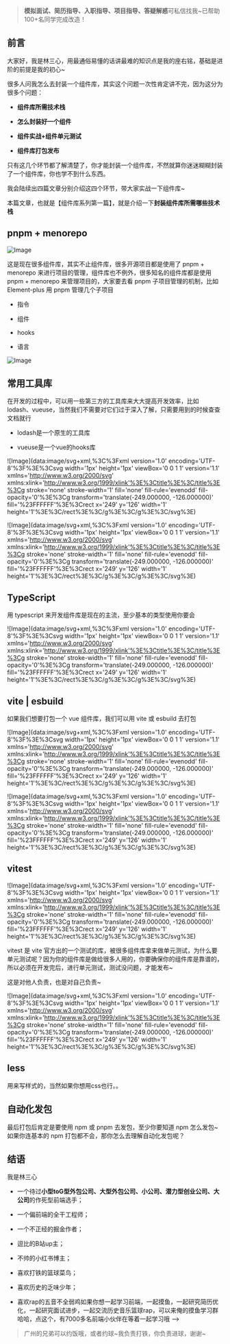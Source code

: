 > **模拟面试、简历指导、入职指导、项目指导、答疑解惑**可私信找我~已帮助100+名同学完成改造！

## 前言

大家好，我是林三心，用最通俗易懂的话讲最难的知识点是我的座右铭，基础是进阶的前提是我的初心~

很多人问我怎么去封装一个组件库，其实这个问题一次性肯定讲不完，因为这分为很多个问题：

-   **组件库所需技术栈**
    
-   **怎么封装好一个组件**
    
-   **组件实战+组件单元测试**
    
-   **组件库打包发布**
    

只有这几个环节都了解清楚了，你才能封装一个组件库，不然就算你迷迷糊糊封装了一个组件库，你也学不到什么东西。

我会陆续出四篇文章分别介绍这四个环节，带大家实战一下组件库~

本篇文章，也就是【组件库系列第一篇】，就是介绍一下**封装组件库所需哪些技术栈**

## pnpm + menorepo

![Image](https://mmbiz.qpic.cn/mmbiz_png/TZL4BdZpLdhIpic7BQOGew2IbMPTjspc50ThQpviaIaIngYao0iaXjJQ1g1Kyic3m8xcW7OnE55YicfCc6ePOgqGsqg/640?wx_fmt=png&tp=webp&wxfrom=5&wx_lazy=1&wx_co=1)

这是现在很多组件库，其实不止组件库，很多开源项目都是使用了 pnpm + menorepo 来进行项目的管理，组件库也不例外，很多知名的组件库都是使用 pnpm + menorepo 来管理项目的，大家要去看 pnpm 子项目管理的机制，比如 Element-plus 用 pnpm 管理几个子项目

-   指令
    
-   组件
    
-   hooks
    
-   语言
    

![Image](https://mmbiz.qpic.cn/mmbiz_png/TZL4BdZpLdhIpic7BQOGew2IbMPTjspc5VXPeqhlOCVicUibrhZh9ENYUk1Rorlbichv6hrQnND3aR3JbXtXcKZxgQ/640?wx_fmt=png&tp=webp&wxfrom=5&wx_lazy=1&wx_co=1)

## 常用工具库

在开发的过程中，可以用一些第三方的工具库来大大提高开发效率，比如 lodash、vueuse，当然我们不需要对它们过于深入了解，只需要用到的时候查查文档就行

-   lodash是一个原生的工具库
    
-   vueuse是一个vue的hooks库
    

![Image](data:image/svg+xml,%3C%3Fxml version='1.0' encoding='UTF-8'%3F%3E%3Csvg width='1px' height='1px' viewBox='0 0 1 1' version='1.1' xmlns='http://www.w3.org/2000/svg' xmlns:xlink='http://www.w3.org/1999/xlink'%3E%3Ctitle%3E%3C/title%3E%3Cg stroke='none' stroke-width='1' fill='none' fill-rule='evenodd' fill-opacity='0'%3E%3Cg transform='translate(-249.000000, -126.000000)' fill='%23FFFFFF'%3E%3Crect x='249' y='126' width='1' height='1'%3E%3C/rect%3E%3C/g%3E%3C/g%3E%3C/svg%3E)

![Image](data:image/svg+xml,%3C%3Fxml version='1.0' encoding='UTF-8'%3F%3E%3Csvg width='1px' height='1px' viewBox='0 0 1 1' version='1.1' xmlns='http://www.w3.org/2000/svg' xmlns:xlink='http://www.w3.org/1999/xlink'%3E%3Ctitle%3E%3C/title%3E%3Cg stroke='none' stroke-width='1' fill='none' fill-rule='evenodd' fill-opacity='0'%3E%3Cg transform='translate(-249.000000, -126.000000)' fill='%23FFFFFF'%3E%3Crect x='249' y='126' width='1' height='1'%3E%3C/rect%3E%3C/g%3E%3C/g%3E%3C/svg%3E)

## TypeScript

用 typescript 来开发组件库是现在的主流，至少基本的类型使用你要会

![Image](data:image/svg+xml,%3C%3Fxml version='1.0' encoding='UTF-8'%3F%3E%3Csvg width='1px' height='1px' viewBox='0 0 1 1' version='1.1' xmlns='http://www.w3.org/2000/svg' xmlns:xlink='http://www.w3.org/1999/xlink'%3E%3Ctitle%3E%3C/title%3E%3Cg stroke='none' stroke-width='1' fill='none' fill-rule='evenodd' fill-opacity='0'%3E%3Cg transform='translate(-249.000000, -126.000000)' fill='%23FFFFFF'%3E%3Crect x='249' y='126' width='1' height='1'%3E%3C/rect%3E%3C/g%3E%3C/g%3E%3C/svg%3E)

## vite | esbuild

如果我们想要打包一个 vue 组件库，我们可以用 vite 或 esbuild 去打包

![Image](data:image/svg+xml,%3C%3Fxml version='1.0' encoding='UTF-8'%3F%3E%3Csvg width='1px' height='1px' viewBox='0 0 1 1' version='1.1' xmlns='http://www.w3.org/2000/svg' xmlns:xlink='http://www.w3.org/1999/xlink'%3E%3Ctitle%3E%3C/title%3E%3Cg stroke='none' stroke-width='1' fill='none' fill-rule='evenodd' fill-opacity='0'%3E%3Cg transform='translate(-249.000000, -126.000000)' fill='%23FFFFFF'%3E%3Crect x='249' y='126' width='1' height='1'%3E%3C/rect%3E%3C/g%3E%3C/g%3E%3C/svg%3E)

![Image](data:image/svg+xml,%3C%3Fxml version='1.0' encoding='UTF-8'%3F%3E%3Csvg width='1px' height='1px' viewBox='0 0 1 1' version='1.1' xmlns='http://www.w3.org/2000/svg' xmlns:xlink='http://www.w3.org/1999/xlink'%3E%3Ctitle%3E%3C/title%3E%3Cg stroke='none' stroke-width='1' fill='none' fill-rule='evenodd' fill-opacity='0'%3E%3Cg transform='translate(-249.000000, -126.000000)' fill='%23FFFFFF'%3E%3Crect x='249' y='126' width='1' height='1'%3E%3C/rect%3E%3C/g%3E%3C/g%3E%3C/svg%3E)

## vitest

![Image](data:image/svg+xml,%3C%3Fxml version='1.0' encoding='UTF-8'%3F%3E%3Csvg width='1px' height='1px' viewBox='0 0 1 1' version='1.1' xmlns='http://www.w3.org/2000/svg' xmlns:xlink='http://www.w3.org/1999/xlink'%3E%3Ctitle%3E%3C/title%3E%3Cg stroke='none' stroke-width='1' fill='none' fill-rule='evenodd' fill-opacity='0'%3E%3Cg transform='translate(-249.000000, -126.000000)' fill='%23FFFFFF'%3E%3Crect x='249' y='126' width='1' height='1'%3E%3C/rect%3E%3C/g%3E%3C/g%3E%3C/svg%3E)

vitest 是 vite 官方出的一个测试的库，被很多组件库拿来做单元测试，为什么要单元测试呢？因为你的组件库是做给很多人用的，你要确保你的组件库是靠谱的，所以必须在开发完后，进行单元测试，测试没问题，才能发布~

这是对他人负责，也是对自己负责~

![Image](data:image/svg+xml,%3C%3Fxml version='1.0' encoding='UTF-8'%3F%3E%3Csvg width='1px' height='1px' viewBox='0 0 1 1' version='1.1' xmlns='http://www.w3.org/2000/svg' xmlns:xlink='http://www.w3.org/1999/xlink'%3E%3Ctitle%3E%3C/title%3E%3Cg stroke='none' stroke-width='1' fill='none' fill-rule='evenodd' fill-opacity='0'%3E%3Cg transform='translate(-249.000000, -126.000000)' fill='%23FFFFFF'%3E%3Crect x='249' y='126' width='1' height='1'%3E%3C/rect%3E%3C/g%3E%3C/g%3E%3C/svg%3E)

## less

用来写样式的，当然如果你想用css也行。。

## 自动化发包

最后打包后肯定是要使用 npm 或 pnpm 去发包，至少你要知道 npm 怎么发包~如果你连基本的 npm 打包都不会，那你怎么去理解自动化发包呢？

## 结语

我是林三心

-   一个待过**小型toG型外包公司、大型外包公司、小公司、潜力型创业公司、大公司**的作死型前端选手；
    
-   一个偏前端的全干工程师；
    
-   一个不正经的掘金作者；
    
-   逗比的B站up主；
    
-   不帅的小红书博主；
    
-   喜欢打铁的篮球菜鸟；
    
-   喜欢历史的乏味少年；
    
-   喜欢rap的五音不全弱鸡如果你想一起学习前端，一起摸鱼，一起研究简历优化，一起研究面试进步，一起交流历史音乐篮球rap，可以来俺的摸鱼学习群哈哈，点这个，有7000多名前端小伙伴在等着一起学习哦 --> 
    

> 广州的兄弟可以约饭哦，或者约球~我负责打铁，你负责进球，谢谢~